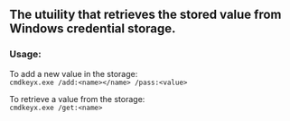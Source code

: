 ## The utuility that retrieves the stored value from  Windows credential storage.   
   
### Usage:   
   
To add a new value in the storage:   
`cmdkeyx.exe /add:<name></name> /pass:<value>`   
   
To retrieve a value from the storage:   
`cmdkeyx.exe /get:<name>`   

